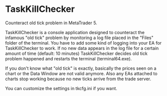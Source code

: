 # TaskKillChecker
Counteract old tick problem in MetaTrader 5.

TaskKillChecker is a console application designed to counteract the infamous "old tick" problem by monitoring a log file placed in the "Files" folder of the terminal.  You have to add some kind of logging into your EA for TaskKillChecker to work.  If no new data appears in the log file for a certain amount of time (default: 10 minutes) TaskKillChecker decides old tick problem happened and restarts the terminal (terminal64.exe).

If you don't know what "old tick" is exactly, basically the prices seen on a chart or the Data Window are not valid anymore.  Also any EAs attached to charts stop working because no new ticks arrive from the trade server.

You can customize the settings in tkcfg.ini if you want.